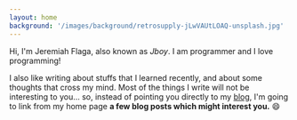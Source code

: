 ```yaml
---
layout: home
background: '/images/background/retrosupply-jLwVAUtLOAQ-unsplash.jpg'
---
```


Hi, I'm Jeremiah Flaga, also known as _Jboy_. I am programmer and I love programming! 

I also like writing about stuffs that I learned recently, and about some thoughts that cross my mind. Most of the things I write will not be interesting to you... so, instead of pointing you directly to my [blog](/blog/), I'm going to link from my home page **a few blog posts which might interest you.** :smile:

